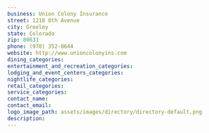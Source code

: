 ```yaml
---
business: Union Colony Insurance
street: 1218 8th Avenue
city: Greeley
state: Colorado
zip: 80631
phone: (970) 352-0644
website: http://www.unioncolonyins.com
dining_categories: 
entertainment_and_recreation_categories: 
lodging_and_event_centers_categories: 
nightlife_categories: 
retail_categories: 
service_categories: 
contact_name: 
contact_email: 
logo_image_path: assets/images/directory/directory-default.png
description: 
---
```

